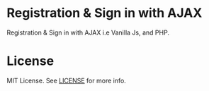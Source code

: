 # Registration & Sign in with AJAX
Registration & Sign in with AJAX i.e Vanilla Js, and PHP.


# License
MIT License. See [LICENSE]('/LICENSE.md') for more info.